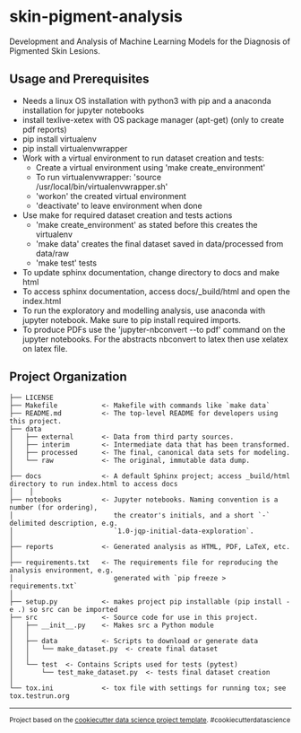skin-pigment-analysis
==============================

Development and Analysis of Machine Learning Models for the Diagnosis of Pigmented Skin Lesions.

Usage and Prerequisites
-----------------------
* Needs a linux OS installation with python3 with pip and a anaconda installation for jupyter notebooks
* install texlive-xetex with OS package manager (apt-get) (only to create pdf reports)
* pip install virtualenv
* pip install virtualenvwrapper
* Work with a virtual environment to run dataset creation and tests:
	- Create a virtual environment using 'make create_environment'
	- To run virtualenvwrapper: 'source /usr/local/bin/virtualenvwrapper.sh'
    - 'workon' the created virtual environment 
	- 'deactivate' to leave environment when done
* Use make for required dataset creation and tests actions
	- 'make create_environment' as stated before this creates the virtualenv
	- 'make data' creates the final dataset saved in data/processed from data/raw 
	- 'make test' tests 
* To update sphinx documentation, change directory to docs and make html
* To access sphinx documentation, access docs/_build/html and open the index.html
* To run the exploratory and modelling analysis, use anaconda with jupyter notebook. Make sure to pip install required imports.
* To produce PDFs use the 'jupyter-nbconvert --to pdf' command on the jupyter notebooks. For the abstracts nbconvert to latex then use xelatex on latex file.

Project Organization
------------

    ├── LICENSE
    ├── Makefile           <- Makefile with commands like `make data`
    ├── README.md          <- The top-level README for developers using this project.
    ├── data
    │   ├── external       <- Data from third party sources.
    │   ├── interim        <- Intermediate data that has been transformed.
    │   ├── processed      <- The final, canonical data sets for modeling.
    │   └── raw            <- The original, immutable data dump.
    │
    ├── docs               <- A default Sphinx project; access _build/html directory to run index.html to access docs 
    │    │
    ├── notebooks          <- Jupyter notebooks. Naming convention is a number (for ordering),
    │                         the creator's initials, and a short `-` delimited description, e.g.
    │                         `1.0-jqp-initial-data-exploration`.
    │    
    ├── reports            <- Generated analysis as HTML, PDF, LaTeX, etc.
    │
    ├── requirements.txt   <- The requirements file for reproducing the analysis environment, e.g.
    │                         generated with `pip freeze > requirements.txt`
    │
    ├── setup.py           <- makes project pip installable (pip install -e .) so src can be imported
    ├── src                <- Source code for use in this project.
    │   ├── __init__.py    <- Makes src a Python module
    │   │
    │   ├── data           <- Scripts to download or generate data
    │   │   └── make_dataset.py  <- create final dataset
    │   │
    │   └── test  <- Contains Scripts used for tests (pytest)
	│       └── test_make_dataset.py  <- tests final dataset creation
    │
    └── tox.ini            <- tox file with settings for running tox; see tox.testrun.org


--------

<p><small>Project based on the <a target="_blank" href="https://drivendata.github.io/cookiecutter-data-science/">cookiecutter data science project template</a>. #cookiecutterdatascience</small></p>
